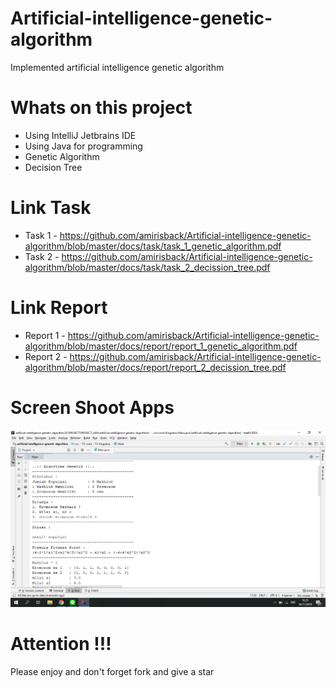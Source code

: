 # Artificial-intelligence-genetic-algorithm
Implemented artificial intelligence genetic algorithm

# Whats on this project
- Using IntelliJ Jetbrains IDE
- Using Java for programming
- Genetic Algorithm
- Decision Tree

# Link Task
- Task 1 - https://github.com/amirisback/Artificial-intelligence-genetic-algorithm/blob/master/docs/task/task_1_genetic_algorithm.pdf
- Task 2 - https://github.com/amirisback/Artificial-intelligence-genetic-algorithm/blob/master/docs/task/task_2_decission_tree.pdf

# Link Report
- Report 1 - https://github.com/amirisback/Artificial-intelligence-genetic-algorithm/blob/master/docs/report/report_1_genetic_algorithm.pdf
- Report 2 - https://github.com/amirisback/Artificial-intelligence-genetic-algorithm/blob/master/docs/report/report_2_decission_tree.pdf

# Screen Shoot Apps
![ScreenShoot Apps](docs/image/ss_main.png?raw=true)

# Attention !!!
Please enjoy and don't forget fork and give a star
